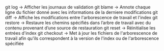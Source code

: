 git log           -> Afficher les journaux de validation
git blame         -> Annote chaque ligne du fichier donné avec les informations de la derniere modifications
git diff          -> Affiche les modifications entre l'arborescence de travail et l'index
git restore       -> Restaure les chemins spécifiés dans l’arbre de travail avec du contenu provenant d’une source de restauration
git reset         -> Réinitialise les entrées d'index
git checkout      -> Met à jour les fichiers de l'arborescence de travail afin qu'ils correspondent à la version de l'index ou de l'arborescence spécifiée
